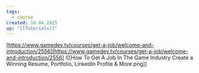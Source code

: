 ```yaml
---
tags:
  - course
created: 18.04.2025
up: "[[Tutorials]]"
---
```

[https://www.gamedev.tv/courses/get-a-job/welcome-and-introduction/2556](https://www.gamedev.tv/courses/get-a-job/welcome-and-introduction/2556)
![[How To Get A Job In The Game Industry Create a Winning Resume, Portfolio, LinkedIn Profile & More.png]]